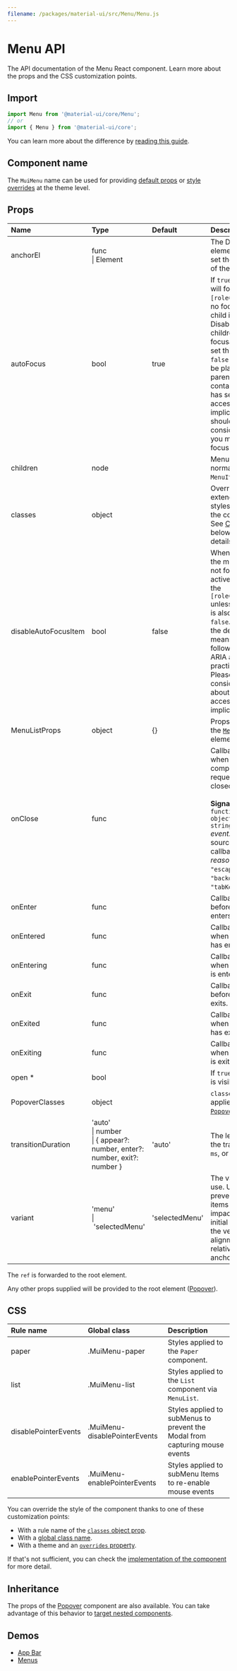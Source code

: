 ```yaml
---
filename: /packages/material-ui/src/Menu/Menu.js
---
```


<!--- This documentation is automatically generated, do not try to edit it. -->

# Menu API

<p class="description">The API documentation of the Menu React component. Learn more about the props and the CSS customization points.</p>

## Import

```js
import Menu from '@material-ui/core/Menu';
// or
import { Menu } from '@material-ui/core';
```

You can learn more about the difference by [reading this guide](/guides/minimizing-bundle-size/).



## Component name

The `MuiMenu` name can be used for providing [default props](/customization/globals/#default-props) or [style overrides](/customization/globals/#css) at the theme level.

## Props

| Name | Type | Default | Description |
|:-----|:-----|:--------|:------------|
| <span class="prop-name">anchorEl</span> | <span class="prop-type">func<br>&#124;&nbsp;Element</span> |  | The DOM element used to set the position of the menu. |
| <span class="prop-name">autoFocus</span> | <span class="prop-type">bool</span> | <span class="prop-default">true</span> | If `true` (Default) will focus the `[role="menu"]` if no focusable child is found. Disabled children are not focusable. If you set this prop to `false` focus will be placed on the parent modal container. This has severe accessibility implications and should only be considered if you manage focus otherwise. |
| <span class="prop-name">children</span> | <span class="prop-type">node</span> |  | Menu contents, normally `MenuItem`s. |
| <span class="prop-name">classes</span> | <span class="prop-type">object</span> |  | Override or extend the styles applied to the component. See [CSS API](#css) below for more details. |
| <span class="prop-name">disableAutoFocusItem</span> | <span class="prop-type">bool</span> | <span class="prop-default">false</span> | When opening the menu will not focus the active item but the `[role="menu"]` unless `autoFocus` is also set to `false`. Not using the default means not following WAI-ARIA authoring practices. Please be considerate about possible accessibility implications. |
| <span class="prop-name">MenuListProps</span> | <span class="prop-type">object</span> | <span class="prop-default">{}</span> | Props applied to the [`MenuList`](/api/menu-list/) element. |
| <span class="prop-name">onClose</span> | <span class="prop-type">func</span> |  | Callback fired when the component requests to be closed.<br><br>**Signature:**<br>`function(event: object, reason: string) => void`<br>*event:* The event source of the callback.<br>*reason:* Can be: `"escapeKeyDown"`, `"backdropClick"`, `"tabKeyDown"`. |
| <span class="prop-name">onEnter</span> | <span class="prop-type">func</span> |  | Callback fired before the Menu enters. |
| <span class="prop-name">onEntered</span> | <span class="prop-type">func</span> |  | Callback fired when the Menu has entered. |
| <span class="prop-name">onEntering</span> | <span class="prop-type">func</span> |  | Callback fired when the Menu is entering. |
| <span class="prop-name">onExit</span> | <span class="prop-type">func</span> |  | Callback fired before the Menu exits. |
| <span class="prop-name">onExited</span> | <span class="prop-type">func</span> |  | Callback fired when the Menu has exited. |
| <span class="prop-name">onExiting</span> | <span class="prop-type">func</span> |  | Callback fired when the Menu is exiting. |
| <span class="prop-name required">open&nbsp;*</span> | <span class="prop-type">bool</span> |  | If `true`, the menu is visible. |
| <span class="prop-name">PopoverClasses</span> | <span class="prop-type">object</span> |  | `classes` prop applied to the [`Popover`](/api/popover/) element. |
| <span class="prop-name">transitionDuration</span> | <span class="prop-type">'auto'<br>&#124;&nbsp;number<br>&#124;&nbsp;{ appear?: number, enter?: number, exit?: number }</span> | <span class="prop-default">'auto'</span> | The length of the transition in `ms`, or 'auto' |
| <span class="prop-name">variant</span> | <span class="prop-type">'menu'<br>&#124;&nbsp;'selectedMenu'</span> | <span class="prop-default">'selectedMenu'</span> | The variant to use. Use `menu` to prevent selected items from impacting the initial focus and the vertical alignment relative to the anchor element. |

The `ref` is forwarded to the root element.

Any other props supplied will be provided to the root element ([Popover](/api/popover/)).

## CSS

| Rule name | Global class | Description |
|:-----|:-------------|:------------|
| <span class="prop-name">paper</span> | <span class="prop-name">.MuiMenu-paper</span> | Styles applied to the `Paper` component.
| <span class="prop-name">list</span> | <span class="prop-name">.MuiMenu-list</span> | Styles applied to the `List` component via `MenuList`.
| <span class="prop-name">disablePointerEvents</span> | <span class="prop-name">.MuiMenu-disablePointerEvents</span> | Styles applied to subMenus to prevent the Modal from capturing mouse events
| <span class="prop-name">enablePointerEvents</span> | <span class="prop-name">.MuiMenu-enablePointerEvents</span> | Styles applied to subMenu Items to re-enable mouse events

You can override the style of the component thanks to one of these customization points:

- With a rule name of the [`classes` object prop](/customization/components/#overriding-styles-with-classes).
- With a [global class name](/customization/components/#overriding-styles-with-global-class-names).
- With a theme and an [`overrides` property](/customization/globals/#css).

If that's not sufficient, you can check the [implementation of the component](https://github.com/mui-org/material-ui/blob/master/packages/material-ui/src/Menu/Menu.js) for more detail.

## Inheritance

The props of the [Popover](/api/popover/) component are also available.
You can take advantage of this behavior to [target nested components](/guides/api/#spread).

## Demos

- [App Bar](/components/app-bar/)
- [Menus](/components/menus/)

